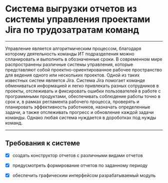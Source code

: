 # Система выгрузки отчетов из системы управления проектами Jira по трудозатратам команд
____

Управление является алгоритмическим процессом, благодаря которому деятельность команды ИТ подразделения можно спланировать и выполнить в обозначенные сроки. В современном мире распространены различные системы управления, которые представляют собой проектно-ориентированное рабочее пространство для ведения одного или нескольких проектов. Одной из таких известных систем является Jira. Система Jira помогает команде обмениваться информацией и легко привлекать разных сотрудников в проекты, отслеживать и фиксировать ошибки пользователей в работе с программными продуктами, обеспечивать соблюдение работы точно в срок и, в рамках регламента рабочего процесса, проверять и планировать эффективность работников, назначать определенные задачи, а также отслеживать прогресс и обновление каждой задачи команды. 
Однако любая система нуждается в дороботках под нужды команд.
____

## Требования к системе
- [X] создать конструктор отчетов с различными видами отчетов
- [X] предусмотреть формирование отчетов по заданному периоду
- [X] обеспечить графическим интерфейсом разрабатываемый модуль

